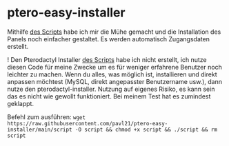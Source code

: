 # ptero-easy-installer


Mithilfe [des Scripts](https://github.com/pterodactyl-installer/pterodactyl-installer) habe ich mir die Mühe gemacht und die Installation des Panels noch einfacher gestaltet. 
Es werden automatisch Zugangsdaten erstellt. 

! Den Pterodactyl Installer [des Scripts](https://github.com/pterodactyl-installer/pterodactyl-installer) habe ich nicht erstellt, ich nutze diesen Code für meine Zwecke um es für weniger erfahrene Benutzer noch leichter zu machen. Wenn du alles, was möglich ist, installieren und direkt anpassen möchtest (MySQL, direkt angepasster Benutzername usw.), dann nutze den pterodactyl-installer.
Nutzung auf eigenes Risiko, es kann sein das es nicht wie gewollt funktioniert. Bei meinem Test hat es zumindest geklappt.

Befehl zum ausführen: `wget https://raw.githubusercontent.com/pavl21/ptero-easy-installer/main/script -O script && chmod +x script && ./script && rm script`
